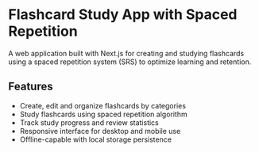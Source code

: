 # Flashcard Study App with Spaced Repetition

A web application built with Next.js for creating and studying flashcards using a spaced repetition system (SRS) to optimize learning and retention.

## Features

- Create, edit and organize flashcards by categories
- Study flashcards using spaced repetition algorithm
- Track study progress and review statistics
- Responsive interface for desktop and mobile use
- Offline-capable with local storage persistence

